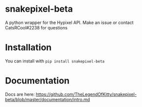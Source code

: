 # snakepixel-beta
A python wrapper for the Hypixel API.
Make an issue or contact CatsRCool#2238 for questions

# Installation
You can install with ```pip install snakepixel-beta```

# Documentation
Docs are here:
https://github.com/TheLegendOfKitty/snakepixel-beta/blob/master/documentation/intro.md
